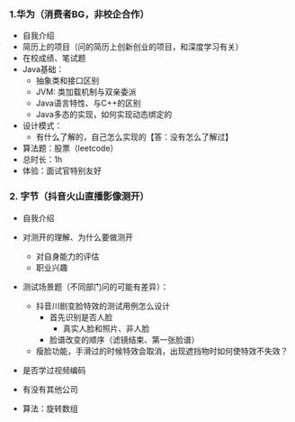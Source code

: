 ### 1.华为（消费者BG，非校企合作）

+ 自我介绍
+ 简历上的项目（问的简历上创新创业的项目，和深度学习有关）
+ 在校成绩、笔试题
+ Java基础：
  + 抽象类和接口区别
  + JVM: 类加载机制与双亲委派
  + Java语言特性、与C++的区别
  + Java多态的实现，如何实现动态绑定的
+ 设计模式：
  + 有什么了解的，自己怎么实现的【答：没有怎么了解过】
+ 算法题：股票（leetcode）
+ 总时长：1h
+ 体验：面试官特别友好





### 2. 字节（抖音火山直播影像测开）

+ 自我介绍
+ 对测开的理解、为什么要做测开
  + 对自身能力的评估
  + 职业兴趣
+ 测试场景题（不同部门问的可能有差异）：
  + 抖音川剧变脸特效的测试用例怎么设计
    + 首先识别是否人脸
      + 真实人脸和照片、非人脸
    + 脸谱改变的顺序（滤镜结束、第一张脸谱）
  + 瘦脸功能，手滑过的时候特效会取消，出现遮挡物时如何使特效不失效？
+ 是否学过视频编码
+ 有没有其他公司

+ 算法：旋转数组